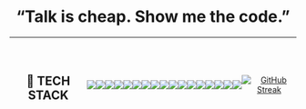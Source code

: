 





<div align="center">

 # “Talk is cheap. Show me the code.”
 ***
<div style="display:flex; flex-direction:row; align-items:center; justify-items:center">

 ## <p font-size="40px"><b> 📖 TECH STACK</b></p>

 <img src="https://img.shields.io/badge/Java-000000?style=for-the-badge&logo=java&logoColor=white"/>
 <img src="https://img.shields.io/badge/Kotlin-7F52FF?style=for-the-badge&logo=kotlin&logoColor=white"/>
 <img src="https://img.shields.io/badge/Spring-379B23?style=for-the-badge&logo=spring&logoColor=white"/> 
 <img src="https://img.shields.io/badge/SpringBoot-17BF7C?style=for-the-badge&logo=springboot&logoColor=white"/> 
 <img src="https://img.shields.io/badge/Firebase-DD2C00?style=for-the-badge&logo=firebase&logoColor=white"/>
 <img src="https://img.shields.io/badge/Linux-FCC624?style=for-the-badge&logo=linux&logoColor=white"/>

 ### <p font-size="10px"><b></b></p>
 
 <img src="https://img.shields.io/badge/MySQL-135479?style=for-the-badge&logo=mysql&logoColor=white"/>
 <img src="https://img.shields.io/badge/PostgreSQL-4169E1?style=for-the-badge&logo=postgresql&logoColor=white"/>
 <img src="https://img.shields.io/badge/Redis-FF4438?style=for-the-badge&logo=redis&logoColor=white"/>
 <img src="https://img.shields.io/badge/Apache Kafka-231F20?style=for-the-badge&logo=apache kafka&logoColor=white"/>
 <img src="https://img.shields.io/badge/Docker-2496ED?style=for-the-badge&logo=docker&logoColor=white"/> 
 <img src="https://img.shields.io/badge/Actions-2088FF?style=for-the-badge&logo=githubactions&logoColor=white"/>
 <img src="https://img.shields.io/badge/Kubernetes-326CE5?style=for-the-badge&logo=kubernetes&logoColor=white"/>
 
 
 ### <p font-size="10px"><b></b></p>

 <img src="https://img.shields.io/badge/Jira-0052CC?style=for-the-badge&logo=jira&logoColor=white"/>
 <img src="https://img.shields.io/badge/Slack-4A154B?style=for-the-badge&logo=slack&logoColor=white"/> 
 <img src="https://img.shields.io/badge/Github-151414?style=for-the-badge&logo=github&logoColor=white"/>
 <img src="https://img.shields.io/badge/Bitbucket-0052CC?style=for-the-badge&logo=bitbucket&logoColor=white"/>
 
 
 








### <p font-size="10px"><b></b></p>

 [![GitHub Streak](https://streak-stats.demolab.com?user=juhoon212&theme=github-dark-dimmed&hide_border=true&border_radius=30&locale=ko)](https://git.io/streak-stats)
 
 
</div>



